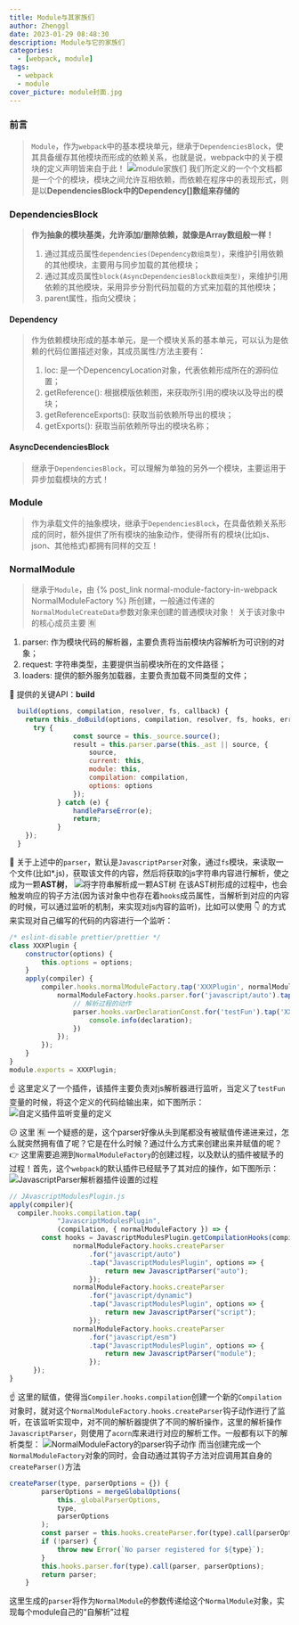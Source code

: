 ```yaml
---
title: Module与其家族们
author: Zhenggl
date: 2023-01-29 08:48:30
description: Module与它的家族们
categories:
  - [webpack, module]
tags:
  - webpack
  - module
cover_picture: module封面.jpg
---
```


### 前言
> `Module`，作为`webpack`中的基本模块单元，继承于`DependenciesBlock`，使其具备缓存其他模块而形成的依赖关系，也就是说，webpack中的关于模块的定义声明皆来自于此！
> ![module家族们](module家族们.png)
> 我们所定义的一个个文档都是一个个的模块，模块之间允许互相依赖，而依赖在程序中的表现形式，则是以**DependenciesBlock中的Dependency[]数组来存储的**

### DependenciesBlock
> **作为抽象的模块基类，允许添加/删除依赖，就像是Array数组般一样！**
> 1. 通过其成员属性`dependencies(Dependency数组类型)`，来维护引用依赖的其他模块，主要用与同步加载的其他模块；
> 2. 通过其成员属性`block(AsyncDependenciesBlock数组类型)`，来维护引用依赖的其他模块，采用异步分割代码加载的方式来加载的其他模块；
> 3. parent属性，指向父模块；

#### Dependency
> 作为依赖模块形成的基本单元，是一个模块关系的基本单元，可以认为是依赖的代码位置描述对象，其成员属性/方法主要有：
> 1. loc: 是一个DepencencyLocation对象，代表依赖形成所在的源码位置；
> 2. getReference(): 根据模版依赖图，来获取所引用的模块以及导出的模块；
> 3. getReferenceExports(): 获取当前依赖所导出的模块；
> 4. getExports(): 获取当前依赖所导出的模块名称；

#### AsyncDecendenciesBlock
> 继承于`DependenciesBlock`，可以理解为单独的另外一个模块，主要运用于异步加载模块的方式！

### Module
> 作为承载文件的抽象模块，继承于`DependenciesBlock`，在具备依赖关系形成的同时，额外提供了所有模块的抽象动作，使得所有的模块(比如js、json、其他格式)都拥有同样的交互！

### NormalModule
> 继承于`Module`，由 {% post_link normal-module-factory-in-webpack NormalModuleFactory %} 所创建，一般通过传递的`NormalModuleCreateData`参数对象来创建的普通模块对象！
> 关于该对象中的核心成员主要 :u6709:
1. parser: 作为模块代码的解析器，主要负责将当前模块内容解析为可识别的对象；
2. request: 字符串类型，主要提供当前模块所在的文件路径；
3. loaders: 提供的额外服务加载器，主要负责加载不同类型的文件；

:stars: 提供的关键API：**build**
```javascript
  build(options, compilation, resolver, fs, callback) {
    return this._doBuild(options, compilation, resolver, fs, hooks, err => {
      try {
				const source = this._source.source();
				result = this.parser.parse(this._ast || source, {
					source,
					current: this,
					module: this,
					compilation: compilation,
					options: options
				});
			} catch (e) {
				handleParseError(e);
				return;
			}
    });
  }
```
:stars: 关于上述中的`parser`，默认是`JavascriptParser`对象，通过`fs`模块，来读取一个文件(比如*.js)，获取该文件的内容，然后将获取的js字符串内容进行解析，使之成为一颗**AST树**，
![将字符串解析成一颗AST树](将字符串解析成一颗AST树.png)
在该AST树形成的过程中，也会触发响应的钩子方法(因为该对象中也存在着`hooks`成员属性，当解析到对应的内容的时候，可以通过监听的机制，来实现对js内容的监听)，比如可以使用 :point_down: 的方式来实现对自己编写的代码的内容进行一个监听：
```javascript
/* eslint-disable prettier/prettier */
class XXXPlugin {
	constructor(options) {
		this.options = options;
	}
	apply(compiler) {
		compiler.hooks.normalModuleFactory.tap('XXXPlugin', normalModuleFactory => {
			normalModuleFactory.hooks.parser.for('javascript/auto').tap('XXXPlugin', (parser, options) => {
				// 解析过程的动作
				parser.hooks.varDeclarationConst.for('testFun').tap('XXXPlugin', declaration => {
					console.info(declaration);
				})
			});
		});
	}
}
module.exports = XXXPlugin;
```
:point_up: 这里定义了一个插件，该插件主要负责对js解析器进行监听，当定义了`testFun`变量的时候，将这个定义的代码给输出来，如下图所示：
![自定义插件监听变量的定义](自定义插件监听变量的定义.png)

:confused: 这里 :u6709: 一个疑惑的是，这个parser好像从头到尾都没有被赋值传递进来过，怎么就突然拥有值了呢？它是在什么时候？通过什么方式来创建出来并赋值的呢？
:point_right: 这里需要追溯到`NormalModuleFactory`的创建过程，以及默认的插件被赋予的过程！首先，这个`webpack`的默认插件已经赋予了其对应的操作，如下图所示：
![JavascriptParser解析器插件设置的过程](JavascriptParser解析器插件设置的过程.png)
```javascript
// JAvascriptModulesPlugin.js
apply(compiler){
  compiler.hooks.compilation.tap(
			"JavascriptModulesPlugin",
			(compilation, { normalModuleFactory }) => {
        const hooks = JavascriptModulesPlugin.getCompilationHooks(compilation);
				normalModuleFactory.hooks.createParser
					.for("javascript/auto")
					.tap("JavascriptModulesPlugin", options => {
						return new JavascriptParser("auto");
					});
				normalModuleFactory.hooks.createParser
					.for("javascript/dynamic")
					.tap("JavascriptModulesPlugin", options => {
						return new JavascriptParser("script");
					});
				normalModuleFactory.hooks.createParser
					.for("javascript/esm")
					.tap("JavascriptModulesPlugin", options => {
						return new JavascriptParser("module");
					});
      });
}
```
:point_up: 这里的赋值，使得当`Compiler.hooks.compilation`创建一个新的`Compilation`对象时，就对这个`NormalModuleFactory.hooks.createParser`钩子动作进行了监听，在该监听实现中，对不同的解析器提供了不同的解析操作，这里的解析操作`JavascriptParser`，则使用了`acorn`库来进行对应的解析工作。一般都有以下的解析类型：
![NormalModuleFactory的parser钩子动作](NormalModuleFactory的parser钩子动作.png)
而当创建完成一个`NormalModuleFactory`对象的同时，会自动通过其钩子方法对应调用其自身的`createParser()`方法
```javascript
createParser(type, parserOptions = {}) {
		parserOptions = mergeGlobalOptions(
			this._globalParserOptions,
			type,
			parserOptions
		);
		const parser = this.hooks.createParser.for(type).call(parserOptions);
		if (!parser) {
			throw new Error(`No parser registered for ${type}`);
		}
		this.hooks.parser.for(type).call(parser, parserOptions);
		return parser;
	}
```
这里生成的`parser`将作为`NormalModule`的参数传递给这个`NormalModule`对象，实现每个module自己的“自解析”过程